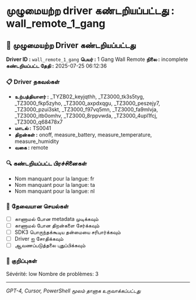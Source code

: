 # முழுமையற்ற driver கண்டறியப்பட்டது : wall_remote_1_gang

## 🚨 முழுமையற்ற Driver கண்டறியப்பட்டது

**Driver ID :** `wall_remote_1_gang`
**பெயர் :** 1 Gang Wall Remote
**நிலை :** incomplete
**கண்டறியப்பட்ட தேதி :** 2025-07-25 06:12:36

### 📋 Driver தகவல்கள்
- **உற்பத்தியாளர் :** _TYZB02_keyjqthh, _TZ3000_tk3s5tyg, _TZ3000_fkp5zyho, _TZ3000_axpdxqgu, _TZ3000_peszejy7, _TZ3000_pzui3skt, _TZ3000_f97vq5mn, _TZ3000_fa9mlvja, _TZ3000_itb0omhv, _TZ3000_8rppvwda, _TZ3000_4upl1fcj, _TZ3000_q68478x7
- **மாடல் :** TS0041
- **திறன்கள் :** onoff, measure_battery, measure_temperature, measure_humidity
- **வகை :** remote

### 🔍 கண்டறியப்பட்ட பிரச்சினைகள்
- Nom manquant pour la langue: fr
- Nom manquant pour la langue: ta
- Nom manquant pour la langue: nl

### 🎯 தேவையான செயல்கள்
- [ ] காணாமல் போன metadata முடிக்கவும்
- [ ] காணாமல் போன திறன்களை சேர்க்கவும்
- [ ] SDK3 பொருந்தக்கூடிய தன்மையை சரிபார்க்கவும்
- [ ] Driver ஐ சோதிக்கவும்
- [ ] ஆவணப்படுத்தலை புதுப்பிக்கவும்

### 📝 குறிப்புகள்
Sévérité: low
Nombre de problèmes: 3

---
*GPT-4, Cursor, PowerShell மூலம் தானாக உருவாக்கப்பட்டது*

